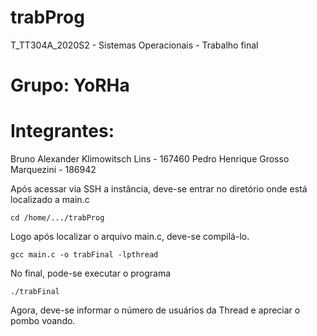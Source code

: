# trabProg
T_TT304A_2020S2 - Sistemas Operacionais - Trabalho final
# Grupo: YoRHa
# Integrantes:
Bruno Alexander Klimowitsch Lins - 167460
Pedro Henrique Grosso Marquezini - 186942




Após acessar via SSH a instância, deve-se entrar no diretório onde está localizado a main.c

```
cd /home/.../trabProg

```

Logo após localizar o arquivo main.c, deve-se compilá-lo.
```
gcc main.c -o trabFinal -lpthread

```

No final, pode-se executar o programa
```
./trabFinal 

```

Agora, deve-se informar o número de usuários da Thread e apreciar o pombo voando. 
